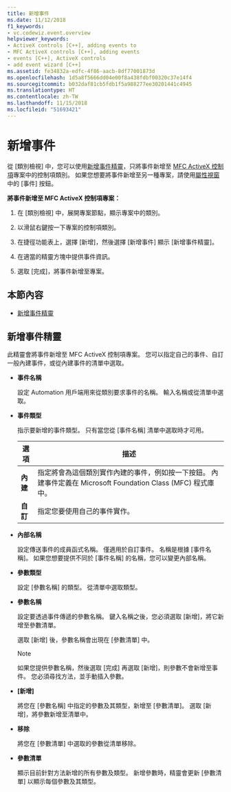 ```yaml
---
title: 新增事件
ms.date: 11/12/2018
f1_keywords:
- vc.codewiz.event.overview
helpviewer_keywords:
- ActiveX controls [C++], adding events to
- MFC ActiveX controls [C++], adding events
- events [C++], ActiveX controls
- add event wizard [C++]
ms.assetid: fe34832a-edfc-4f86-aacb-8df77001873d
ms.openlocfilehash: 1d5a8f5666dd04e00f8a438fdbf00320c37e14f4
ms.sourcegitcommit: b032daf81cb5fdb1f5a988277ee30201441c4945
ms.translationtype: HT
ms.contentlocale: zh-TW
ms.lasthandoff: 11/15/2018
ms.locfileid: "51693421"
---
```

# <a name="add-an-event"></a>新增事件

從 [類別檢視] 中，您可以使用[新增事件精靈](#add-event-wizard)，只將事件新增至 [MFC ActiveX 控制項](../mfc/reference/creating-an-mfc-activex-control.md)專案中的控制項類別。 如果您想要將事件新增至另一種專案，請使用[屬性視窗](/visualstudio/ide/reference/properties-window)中的 [事件] 按鈕。

**將事件新增至 MFC ActiveX 控制項專案：**

1. 在 [類別檢視] 中，展開專案節點，顯示專案中的類別。

1. 以滑鼠右鍵按一下專案的控制項類別。

1. 在捷徑功能表上，選擇 [新增]，然後選擇 [新增事件] 顯示 [新增事件精靈]。

1. 在適當的精靈方塊中提供事件資訊。

1. 選取 [完成]，將事件新增至專案。

## <a name="in-this-section"></a>本節內容

- [新增事件精靈](#add-event-wizard)

## <a name="add-event-wizard"></a>新增事件精靈

此精靈會將事件新增至 MFC ActiveX 控制項專案。 您可以指定自己的事件、自訂一般內建事件，或從內建事件的清單中選取。

- **事件名稱**

   設定 Automation 用戶端用來從類別要求事件的名稱。 輸入名稱或從清單中選取。

- **事件類型**

   指示要新增的事件類型。 只有當您從 [事件名稱] 清單中選取時才可用。

   |選項|描述|
   |------------|-----------------|
   |**內建**|指定將會為這個類別實作內建的事件，例如按一下按鈕。 內建事件定義在 Microsoft Foundation Class (MFC) 程式庫中。|
   |**自訂**|指定您要使用自己的事件實作。|

- **內部名稱**

   設定傳送事件的成員函式名稱。 僅適用於自訂事件。 名稱是根據 [事件名稱]。 如果您想要提供不同於 [事件名稱] 的名稱，您可以變更內部名稱。

- **參數類型**

   設定 [參數名稱] 的類型。 從清單中選取類型。

- **參數名稱**

   設定要透過事件傳遞的參數名稱。 鍵入名稱之後，您必須選取 [新增]，將它新增至參數清單。

   選取 [新增] 後，參數名稱會出現在 [參數清單] 中。

   > [!NOTE]
   > 如果您提供參數名稱，然後選取 [完成] 再選取 [新增]，則參數不會新增至事件。 您必須尋找方法，並手動插入參數。

- **[新增]**

   將您在 [參數名稱] 中指定的參數及其類型，新增至 [參數清單]。 選取 [新增]，將參數新增至清單中。

- **移除**

   將您在 [參數清單] 中選取的參數從清單移除。

- **參數清單**

   顯示目前針對方法新增的所有參數及類型。 新增參數時，精靈會更新 [參數清單] 以顯示每個參數及其類型。
